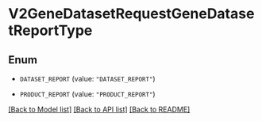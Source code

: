 # V2GeneDatasetRequestGeneDatasetReportType

## Enum


* `DATASET_REPORT` (value: `"DATASET_REPORT"`)

* `PRODUCT_REPORT` (value: `"PRODUCT_REPORT"`)


[[Back to Model list]](../README.md#documentation-for-models) [[Back to API list]](../README.md#documentation-for-api-endpoints) [[Back to README]](../README.md)


